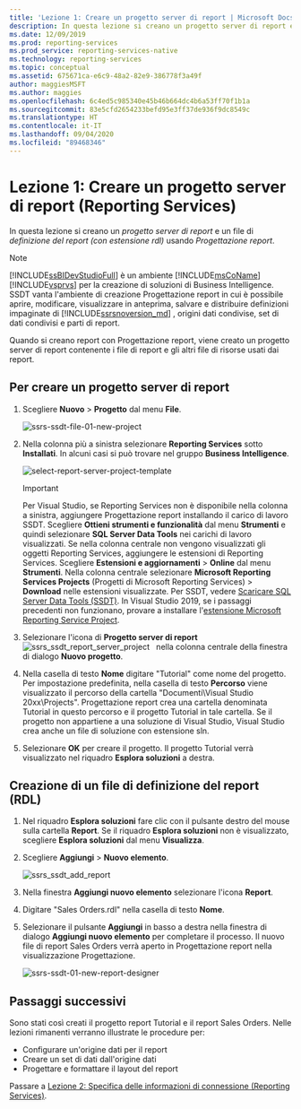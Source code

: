 ```yaml
---
title: 'Lezione 1: Creare un progetto server di report | Microsoft Docs'
description: In questa lezione si creano un progetto server di report e un file di definizione del report (con estensione rdl) usando Progettazione report.
ms.date: 12/09/2019
ms.prod: reporting-services
ms.prod_service: reporting-services-native
ms.technology: reporting-services
ms.topic: conceptual
ms.assetid: 675671ca-e6c9-48a2-82e9-386778f3a49f
author: maggiesMSFT
ms.author: maggies
ms.openlocfilehash: 6c4ed5c985340e45b46b664dc4b6a53ff70f1b1a
ms.sourcegitcommit: 83e5cfd2654233befd95e3ff37de936f9dc8549c
ms.translationtype: HT
ms.contentlocale: it-IT
ms.lasthandoff: 09/04/2020
ms.locfileid: "89468346"
---
```

# <a name="lesson-1-create-a-report-server-project-reporting-services"></a>Lezione 1: Creare un progetto server di report (Reporting Services)

In questa lezione si creano un *progetto server di report* e un file di *definizione del report (con estensione rdl)* usando *Progettazione report*.

> [!NOTE]
> [!INCLUDE[ssBIDevStudioFull](../includes/ssbidevstudiofull-md.md)] è un ambiente [!INCLUDE[msCoName](../includes/msconame-md.md)] [!INCLUDE[vsprvs](../includes/vsprvs-md.md)] per la creazione di soluzioni di Business Intelligence. SSDT vanta l'ambiente di creazione Progettazione report in cui è possibile aprire, modificare, visualizzare in anteprima, salvare e distribuire definizioni impaginate di [!INCLUDE[ssrsnoversion_md](../includes/ssrsnoversion-md.md)] , origini dati condivise, set di dati condivisi e parti di report.

Quando si creano report con Progettazione report, viene creato un progetto server di report contenente i file di report e gli altri file di risorse usati dai report.

## <a name="to-create-a-report-server-project"></a>Per creare un progetto server di report
  
1. Scegliere **Nuovo** > **Progetto** dal menu **File**.  

    ![ssrs-ssdt-file-01-new-project](../reporting-services/media/ssrs-ssdt-file-01-new-project.png)
  
2. Nella colonna più a sinistra selezionare **Reporting Services** sotto **Installati**. In alcuni casi si può trovare nel gruppo **Business Intelligence**.

    ![select-report-server-project-template](../reporting-services/media/lesson-1-creating-a-report-server-project-reporting-services/select-report-server-project-template.png)

    > [!IMPORTANT]
    > Per Visual Studio, se Reporting Services non è disponibile nella colonna a sinistra, aggiungere Progettazione report installando il carico di lavoro SSDT. Scegliere **Ottieni strumenti e funzionalità** dal menu **Strumenti** e quindi selezionare **SQL Server Data Tools** nei carichi di lavoro visualizzati. Se nella colonna centrale non vengono visualizzati gli oggetti Reporting Services, aggiungere le estensioni di Reporting Services. Scegliere **Estensioni e aggiornamenti** > **Online** dal menu **Strumenti**. Nella colonna centrale selezionare **Microsoft Reporting Services Projects** (Progetti di Microsoft Reporting Services) > **Download** nelle estensioni visualizzate. Per SSDT, vedere [Scaricare SQL Server Data Tools (SSDT)](../ssdt/download-sql-server-data-tools-ssdt.md). In Visual Studio 2019, se i passaggi precedenti non funzionano, provare a installare l'[estensione Microsoft Reporting Service Project](https://marketplace.visualstudio.com/items?itemName=ProBITools.MicrosoftReportProjectsforVisualStudio).


3. Selezionare l'icona di **Progetto server di report**&nbsp;&nbsp;![ssrs_ssdt_report_server_project](media/ssrs-ssdt-report-server-project.png) &nbsp;&nbsp;nella colonna centrale della finestra di dialogo **Nuovo progetto**.

4. Nella casella di testo **Nome** digitare "Tutorial" come nome del progetto. Per impostazione predefinita, nella casella di testo **Percorso** viene visualizzato il percorso della cartella "Documenti\Visual Studio 20xx\Projects\". Progettazione report crea una cartella denominata Tutorial in questo percorso e il progetto Tutorial in tale cartella. Se il progetto non appartiene a una soluzione di Visual Studio, Visual Studio crea anche un file di soluzione con estensione sln.

5. Selezionare **OK** per creare il progetto. Il progetto Tutorial verrà visualizzato nel riquadro **Esplora soluzioni** a destra.
  
## <a name="creating-a-report-definition-file-rdl"></a>Creazione di un file di definizione del report (RDL)  
  
1. Nel riquadro **Esplora soluzioni** fare clic con il pulsante destro del mouse sulla cartella **Report**. Se il riquadro **Esplora soluzioni** non è visualizzato, scegliere **Esplora soluzioni** dal menu **Visualizza**.

2. Scegliere **Aggiungi** > **Nuovo elemento**.

    ![ssrs_ssdt_add_report](../reporting-services/media/ssrs-ssdt-add-report.png)

3. Nella finestra **Aggiungi nuovo elemento** selezionare l'icona **Report**.

4. Digitare "Sales Orders.rdl" nella casella di testo **Nome**.

5. Selezionare il pulsante **Aggiungi** in basso a destra nella finestra di dialogo **Aggiungi nuovo elemento** per completare il processo. Il nuovo file di report Sales Orders verrà aperto in Progettazione report nella visualizzazione Progettazione.

    ![ssrs-ssdt-01-new-report-designer](media/ssrs-ssdt-01-new-report-designer.png)

## <a name="next-steps"></a>Passaggi successivi

Sono stati così creati il progetto report Tutorial e il report Sales Orders. Nelle lezioni rimanenti verranno illustrate le procedure per:

- Configurare un'origine dati per il report
- Creare un set di dati dall'origine dati
- Progettare e formattare il layout del report

Passare a [Lezione 2: Specifica delle informazioni di connessione &#40;Reporting Services&#41;](../reporting-services/lesson-2-specifying-connection-information-reporting-services.md).
